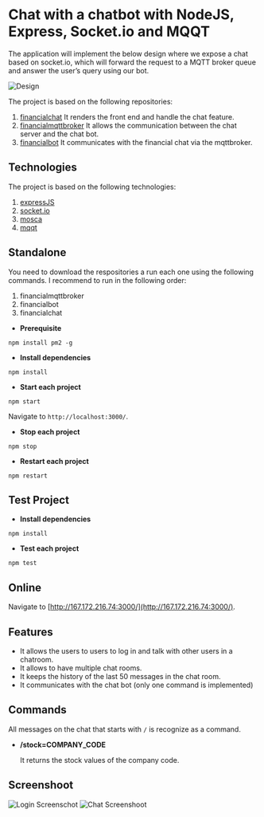 # Chat with a chatbot with NodeJS, Express, Socket.io and MQQT

The application will implement the below design where we expose a chat based on socket.io, which will forward the request to a MQTT broker queue and answer the user’s query using our bot.

![Design](https://jhonvp.github.io/financialchat/public/images/diagram.svg)

The project is based on the following repositories:

1. [financialchat](https://github.com/jhonvp/financialchat) It renders the front end and handle the chat feature.
2. [financialmqttbroker](https://github.com/jhonvp/financialmqttbroker) It allows the communication between the chat server and the chat bot.
3. [financialbot](https://github.com/jhonvp/financialbot) It communicates with the financial chat via the mqttbroker.

## Technologies

The project is based on the following technologies:

1. [expressJS](https://expressjs.com/)
2. [socket.io](https://socket.io/)
3. [mosca](https://github.com/moscajs/mosca)
3. [mqqt](https://github.com/mqttjs/MQTT.js#readme)

## Standalone

You need to download the respositories a run each one using the following commands. I recommend to run in the following order:

1. financialmqttbroker
2. financialbot
3. financialchat

* **Prerequisite**
```
npm install pm2 -g
```

* **Install dependencies**
```
npm install
```

* **Start each project**
```
npm start
```

Navigate to `http://localhost:3000/`.

* **Stop each project**
```
npm stop
```

* **Restart each project**
```
npm restart
```

## Test Project

* **Install dependencies**
```
npm install
```

* **Test each project**
```
npm test
```

## Online

Navigate to [http://167.172.216.74:3000/](http://167.172.216.74:3000/).

## Features

- It allows the users to users to log in and talk with other users in a chatroom.
- It allows to have multiple chat rooms.
- It keeps the history of the last 50 messages in the chat room.
- It communicates with the chat bot (only one command is implemented)

## Commands

All messages on the chat that starts with `/` is recognize as a command.

* **/stock=COMPANY_CODE**

  It returns the stock values of the company code.


## Screenshoot

![Login Screenschot](https://jhonvp.github.io/financialchat/public/images/loginscreen.png)
![Chat Screenshoot](https://jhonvp.github.io/financialchat/public/images/chatscreen.png)



